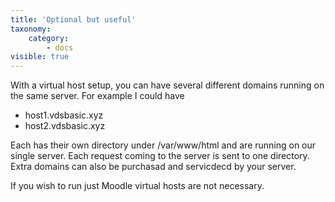 ```yaml
---
title: 'Optional but useful'
taxonomy:
    category:
        - docs
visible: true
---
```


With a virtual host setup, you can have several different domains running on the same server. For example I could have

*  host1.vdsbasic.xyz
*  host2.vdsbasic.xyz

Each has their own directory under /var/www/html and are running on our single server. Each request coming to the server is sent to one directory. Extra domains can also be purchasad and servicdecd by your server.

If you wish to run just Moodle virtual hosts are not necessary.


